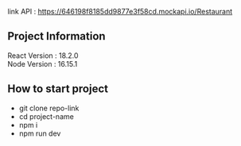 link API : https://646198f8185dd9877e3f58cd.mockapi.io/Restaurant

## Project Information
React Version : 18.2.0
<br/>
Node Version : 16.15.1

## How to start project
- git clone repo-link
- cd project-name
- npm i
- npm run dev